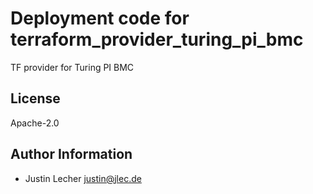 # Deployment code for terraform_provider_turing_pi_bmc

TF provider for Turing PI BMC

<!-- BEGINNING OF PRE-COMMIT-TERRAFORM DOCS HOOK -->
<!-- END OF PRE-COMMIT-TERRAFORM DOCS HOOK -->

## License

Apache-2.0

## Author Information

- Justin Lecher <justin@jlec.de>

